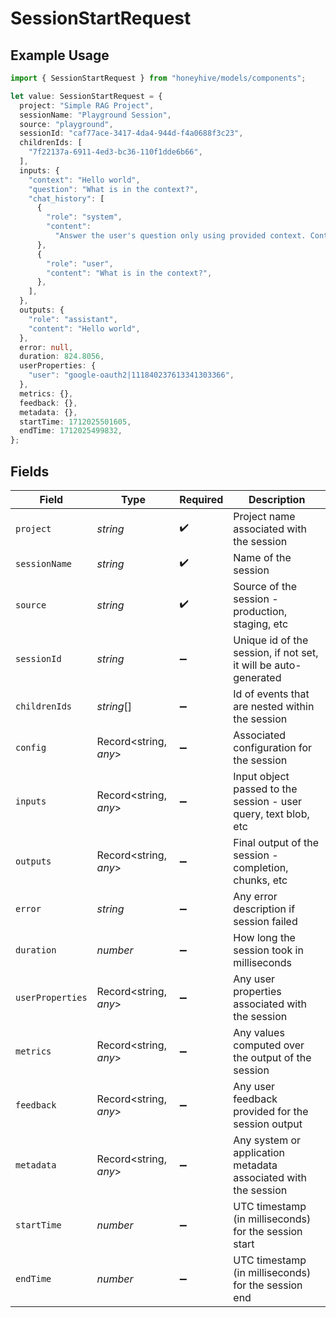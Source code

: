 # SessionStartRequest

## Example Usage

```typescript
import { SessionStartRequest } from "honeyhive/models/components";

let value: SessionStartRequest = {
  project: "Simple RAG Project",
  sessionName: "Playground Session",
  source: "playground",
  sessionId: "caf77ace-3417-4da4-944d-f4a0688f3c23",
  childrenIds: [
    "7f22137a-6911-4ed3-bc36-110f1dde6b66",
  ],
  inputs: {
    "context": "Hello world",
    "question": "What is in the context?",
    "chat_history": [
      {
        "role": "system",
        "content":
          "Answer the user's question only using provided context. Context: Hello world",
      },
      {
        "role": "user",
        "content": "What is in the context?",
      },
    ],
  },
  outputs: {
    "role": "assistant",
    "content": "Hello world",
  },
  error: null,
  duration: 824.8056,
  userProperties: {
    "user": "google-oauth2|111840237613341303366",
  },
  metrics: {},
  feedback: {},
  metadata: {},
  startTime: 1712025501605,
  endTime: 1712025499832,
};
```

## Fields

| Field                                                           | Type                                                            | Required                                                        | Description                                                     |
| --------------------------------------------------------------- | --------------------------------------------------------------- | --------------------------------------------------------------- | --------------------------------------------------------------- |
| `project`                                                       | *string*                                                        | :heavy_check_mark:                                              | Project name associated with the session                        |
| `sessionName`                                                   | *string*                                                        | :heavy_check_mark:                                              | Name of the session                                             |
| `source`                                                        | *string*                                                        | :heavy_check_mark:                                              | Source of the session - production, staging, etc                |
| `sessionId`                                                     | *string*                                                        | :heavy_minus_sign:                                              | Unique id of the session, if not set, it will be auto-generated |
| `childrenIds`                                                   | *string*[]                                                      | :heavy_minus_sign:                                              | Id of events that are nested within the session                 |
| `config`                                                        | Record<string, *any*>                                           | :heavy_minus_sign:                                              | Associated configuration for the session                        |
| `inputs`                                                        | Record<string, *any*>                                           | :heavy_minus_sign:                                              | Input object passed to the session - user query, text blob, etc |
| `outputs`                                                       | Record<string, *any*>                                           | :heavy_minus_sign:                                              | Final output of the session - completion, chunks, etc           |
| `error`                                                         | *string*                                                        | :heavy_minus_sign:                                              | Any error description if session failed                         |
| `duration`                                                      | *number*                                                        | :heavy_minus_sign:                                              | How long the session took in milliseconds                       |
| `userProperties`                                                | Record<string, *any*>                                           | :heavy_minus_sign:                                              | Any user properties associated with the session                 |
| `metrics`                                                       | Record<string, *any*>                                           | :heavy_minus_sign:                                              | Any values computed over the output of the session              |
| `feedback`                                                      | Record<string, *any*>                                           | :heavy_minus_sign:                                              | Any user feedback provided for the session output               |
| `metadata`                                                      | Record<string, *any*>                                           | :heavy_minus_sign:                                              | Any system or application metadata associated with the session  |
| `startTime`                                                     | *number*                                                        | :heavy_minus_sign:                                              | UTC timestamp (in milliseconds) for the session start           |
| `endTime`                                                       | *number*                                                        | :heavy_minus_sign:                                              | UTC timestamp (in milliseconds) for the session end             |